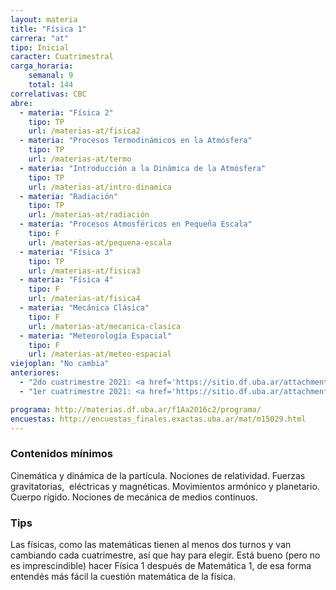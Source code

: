 ```yaml
---
layout: materia
title: "Física 1"
carrera: "at"
tipo: Inicial
caracter: Cuatrimestral
carga_horaria: 
    semanal: 9
    total: 144 
correlativas: CBC
abre:
  - materia: "Física 2"
    tipo: TP
    url: /materias-at/fisica2
  - materia: "Procesos Termodinámicos en la Atmósfera"
    tipo: TP
    url: /materias-at/termo
  - materia: "Introducción a la Dinámica de la Atmósfera"
    tipo: TP
    url: /materias-at/intro-dinamica
  - materia: "Radiación"
    tipo: TP
    url: /materias-at/radiación
  - materia: "Procesos Atmosféricos en Pequeña Escala"
    tipo: F
    url: /materias-at/pequena-escala
  - materia: "Física 3"
    tipo: TP
    url: /materias-at/fisica3
  - materia: "Física 4"
    tipo: F
    url: /materias-at/fisica4
  - materia: "Mecánica Clásica"
    tipo: F
    url: /materias-at/mecanica-clasica
  - materia: "Meteorología Espacial"
    tipo: F
    url: /materias-at/meteo-espacial
viejoplan: "No cambia"
anteriores:
  - "2do cuatrimestre 2021: <a href='https://sitio.df.uba.ar/attachments/article/26/segundo2021.pdf'>Horarios</a>"
  - "1er cuatrimestre 2021: <a href='https://sitio.df.uba.ar/attachments/article/26/primero2021.pdf'>Horarios</a>"

programa: http://materias.df.uba.ar/f1Aa2016c2/programa/
encuestas: http://encuestas_finales.exactas.uba.ar/mat/m15029.html
---
```


### Contenidos mínimos
Cinemática y dinámica de la partícula. Nociones de relatividad. Fuerzas gravitatorias,  eléctricas y magnéticas. Movimientos armónico y planetario. Cuerpo rígido. Nociones de mecánica de medios continuos.

### Tips
Las físicas, como las matemáticas tienen al menos dos turnos y van cambiando cada cuatrimestre, así que hay para elegir. Está bueno (pero no es imprescindible) hacer Física 1 después de Matemática 1, de esa forma entendés más fácil la cuestión matemática de la física.
